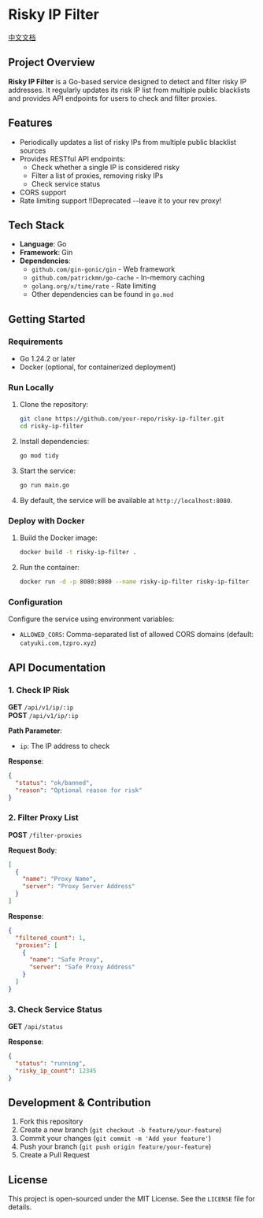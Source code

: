 # Risky IP Filter

[中文文档](https://github.com/binaryYuki/riskAPI/blob/master/README_cn.md)

## Project Overview
**Risky IP Filter** is a Go-based service designed to detect and filter risky IP addresses. It regularly updates its risk IP list from multiple public blacklists and provides API endpoints for users to check and filter proxies.

## Features
- Periodically updates a list of risky IPs from multiple public blacklist sources
- Provides RESTful API endpoints:
    - Check whether a single IP is considered risky
    - Filter a list of proxies, removing risky IPs
    - Check service status
- CORS support
- Rate limiting support !!Deprecated --leave it to your rev proxy!

## Tech Stack
- **Language**: Go
- **Framework**: Gin
- **Dependencies**:
    - `github.com/gin-gonic/gin` - Web framework
    - `github.com/patrickmn/go-cache` - In-memory caching
    - `golang.org/x/time/rate` - Rate limiting
    - Other dependencies can be found in `go.mod`

## Getting Started

### Requirements
- Go 1.24.2 or later
- Docker (optional, for containerized deployment)

### Run Locally
1. Clone the repository:
   ```bash
   git clone https://github.com/your-repo/risky-ip-filter.git
   cd risky-ip-filter
   ```

2. Install dependencies:
   ```bash
   go mod tidy
   ```

3. Start the service:
   ```bash
   go run main.go
   ```

4. By default, the service will be available at `http://localhost:8080`.

### Deploy with Docker
1. Build the Docker image:
   ```bash
   docker build -t risky-ip-filter .
   ```

2. Run the container:
   ```bash
   docker run -d -p 8080:8080 --name risky-ip-filter risky-ip-filter
   ```

### Configuration
Configure the service using environment variables:
- `ALLOWED_CORS`: Comma-separated list of allowed CORS domains (default: `catyuki.com,tzpro.xyz`)

## API Documentation

### 1. Check IP Risk
**GET** `/api/v1/ip/:ip`  
**POST** `/api/v1/ip/:ip`

**Path Parameter**:
- `ip`: The IP address to check

**Response**:
```json
{
  "status": "ok/banned",
  "reason": "Optional reason for risk"
}
```

### 2. Filter Proxy List
**POST** `/filter-proxies`

**Request Body**:
```json
[
  {
    "name": "Proxy Name",
    "server": "Proxy Server Address"
  }
]
```

**Response**:
```json
{
  "filtered_count": 1,
  "proxies": [
    {
      "name": "Safe Proxy",
      "server": "Safe Proxy Address"
    }
  ]
}
```

### 3. Check Service Status
**GET** `/api/status`

**Response**:
```json
{
  "status": "running",
  "risky_ip_count": 12345
}
```

## Development & Contribution
1. Fork this repository
2. Create a new branch (`git checkout -b feature/your-feature`)
3. Commit your changes (`git commit -m 'Add your feature'`)
4. Push your branch (`git push origin feature/your-feature`)
5. Create a Pull Request

## License
This project is open-sourced under the MIT License. See the `LICENSE` file for details.
